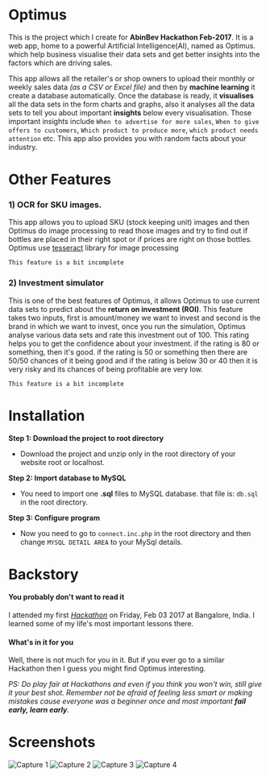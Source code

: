 
# Optimus
This is the project which I create for **AbinBev Hackathon Feb-2017**. It is a web app, home to a powerful Artificial Intelligence(AI), named as Optimus. which help business visualise their data sets and get better insights into the factors which are driving sales.

This app allows all the retailer's or shop owners to upload their monthly or weekly sales data *(as a CSV or Excel file)* and then by **machine learning** it create a database automatically. Once the database is ready, it **visualises** all the data sets in the form charts and graphs, also it analyses all the data sets to tell you about important **insights** below every visualisation. Those important insights include `When to advertise for more sales`, `When to give offers to customers`, `Which product to produce more`,  `which product needs attention` etc. This app also provides you with random facts about your industry.

# Other Features

### 1) OCR for SKU images.
 
This app allows you to upload SKU (stock keeping unit) images and then Optimus do image processing to read those images and try to find out if bottles are placed in their right spot or if prices are right on those bottles. Optimus use [tesseract](https://github.com/thiagoalessio/tesseract-ocr-for-php) library for image processing

`This feature is a bit incomplete`

### 2) Investment simulator

This is one of the best features of Optimus, it allows Optimus to use current data sets to predict about the **return on investment (ROI)**. This feature takes two inputs, first is amount/money we want to invest and second is the brand in which we want to invest, once you run the simulation, Optimus analyse various data sets and rate this investment out of 100. This rating helps you to get the confidence about your investment. if the rating is 80 or something, then it's good. if the rating is 50 or something then there are 50/50 chances of it being good and if the rating is below 30 or 40 then it is very risky and its chances of being profitable are very low.

`This feature is a bit incomplete`

# Installation


**Step 1: Download the project to root directory**

  - Download the project and unzip only in the root directory of your website root or localhost.

**Step 2: Import database to MySQL**

  - You need to import one **.sql** files to MySQL database. that file is: `db.sql` in the root directory.


**Step 3: Configure program**

  - Now you need to go to `connect.inc.php` in the root directory and then change `MYSQL DETAIL AREA` to your MySql details.

# Backstory

#### You probably don't want to read it

I attended my first [*Hackathon*](http://www.hackathon.io/abinbev-hacktheworld-bangalore/schedules) on Friday, Feb 03 2017 at Bangalore, India. I learned some of my life's most important lessons there.

#### What's in it for you

Well, there is not much for you in it. But if you ever go to a similar Hackathon then I guess you might find Optimus interesting. 

*PS: Do play fair at Hackathons and even if you think you won't win, still give it your best shot. Remember not be afraid of feeling less smart or making mistakes cause everyone was a beginner once and most important **fail early, learn early**.*

# Screenshots

![Capture 1](https://ramantehlan.github.io/Optimus/assets/Capture.JPG)
![Capture 2](https://ramantehlan.github.io/Optimus/assets/Capture2.JPG)
![Capture 3](https://ramantehlan.github.io/Optimus/assets/Capture3.JPG)
![Capture 4](https://ramantehlan.github.io/Optimus/assets/Capture4.JPG)
